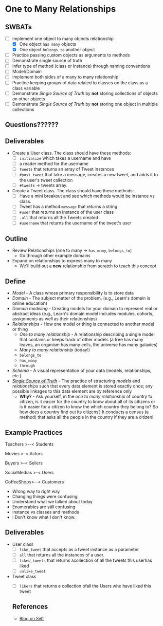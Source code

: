 # One to Many Relationships

## SWBATs
* [ ] Implement one object to many objects relationship
  * [x] One object `has many` objects
  * [x] One object `belongs to` another object
* [ ] Practice passing custom objects as arguments to methods
* [ ] Demonstrate single source of truth
* [ ] Infer type of method (class or instance) through naming conventions
* [ ] Model/Domain
* [ ] Implement both sides of a many to many relationship
* [ ] Practice keeping groups of data related to classes on the class as a class variable
* [ ] Demonstrate _Single Source of Truth_ by **not** storing collections of objects on other objects
* [ ] Demonstrate _Single Source of Truth_ by **not** storing one object in multiple collections

## Questions??????

## Deliverables
* Create a User class. The class should have these methods:
  * [ ] `initialize` which takes a username and have
  * [ ]  a reader method for the username
  * [ ] `tweets` that returns an array of Tweet instances
  * [ ] `#post_tweet` that take a message, creates a new tweet, and adds it to the user's tweet collection
  * [ ] `#tweets` -> tweets array.
* Create a Tweet class. The class should have these methods:
  * [ ] Have a mini breakout and see which methods would be instance vs class.
  * [ ] Tweet has a method `message` that returns a string
  * [ ] `#user` that returns an instance of the user class
  * [ ] `.all` that returns all the Tweets created
  * [ ] `#username` that returns the username of the tweet's user

## Outline

* Review Relationships (one to many => `has_many`, `belongs_to`)
  * Go through other example domains
* Expand on relationships to express many to many
  * We'll build out a **new** relationship from scratch to teach this concept

## Define
* _Model_ - A class whose primary responsibility is to store data
* _Domain_ - The subject matter of the problem, (e.g., Learn's domain is online education)
* _Domain modeling_ - Creating models for your domain to represent real or abstract ideas (e.g., Learn's domain model includes modules, cohorts, assignments as well as their relationships)
* _Relationships_ - How one model or thing is connected to another model or thing
  * _One to many relationship_ - A relationship describing a single model that contains or keeps track of other models (a tree has many leaves, an organism has many cells, the universe has many galaxies)
  * _Many to many relationship_ (today!)
  * `belongs_to`
  * `has_many`
  * `through`
* _Schema_ - A visual representation of your data (models, relationships, etc.)
* [_Single Source of Truth_](https://en.wikipedia.org/wiki/Single_source_of_truth) - The practice of structuring _models_ and _relationships_ such that every data element is stored exactly once; any possible linkages to this data element are by reference only
  * **Why?** - Ask yourself, in the _one to many relationship_ of country to citizen, is it easier for the country to know about all of its citizens or is it easier for a citizen to know the which country they belong to? So how does a country find out its citizens? It conducts a census (a method) that asks all the people in the country if they are a citizen!

## Example Practices
Teachers >--< Students

Movies >-< Actors

Buyers >-< Sellers

SocialMedias >-< Users

CoffeeShops>--< Customers

- Wrong way to right way
- Changing things were confusing
- Understand what we talked about today
- Enumerables are still confusing
- Instance vs classes and methods
- I Don't know what I don't know.


## Deliverables
- User class
  - [ ] `like_tweet` that accepts as a tweet instance as a parameter
  - [ ] `all` that returns all the instances of a user.
  - [ ] `liked_tweets` that returns acollection of all the tweets this userhas liked
  - [ ] `unlike_tweet`
- Tweet class
  - [ ] `likers` that returns a collection ofall the Users who have liked this tweet



  ## References
  - [Blog on Self](https://dev.to/danvyle/understanding-self-via-football-analogy-2f0e)
